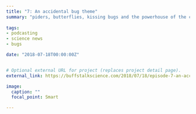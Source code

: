 ```yaml
---
title: "7: An accidental bug theme"
summary: "piders, butterflies, kissing bugs and the powerhouse of the cell. Interview with chemical enginees Tom Aunins and biochemist Dilara Batan."
  
tags:
- podcasting
- science news
- bugs

date: "2018-07-18T00:00:00Z"


# Optional external URL for project (replaces project detail page).
external_link: https://buffstalkscience.com/2018/07/18/episode-7-an-accidental-bug-theme/

image:
  caption: ""
  focal_point: Smart

---
```

